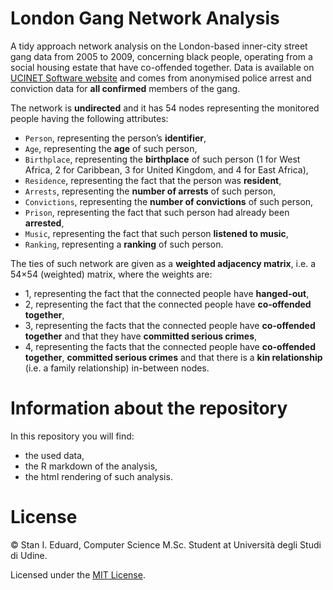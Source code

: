 # London Gang Network Analysis

A tidy approach network analysis on the London-based inner-city street gang data from 2005 to 2009, concerning black people, operating from a social housing estate that have co-offended together. Data is available on [UCINET Software website](https://sites.google.com/site/ucinetsoftware/datasets/covert-networks/londongang) and comes from anonymised police arrest and conviction data for **all confirmed** members of the gang.

The network is **undirected** and it has 54 nodes representing the monitored people having the following attributes:

- ```Person```, representing the person’s **identifier**,
- ```Age```, representing the **age** of such person,
- ```Birthplace```, representing the **birthplace** of such person (1 for West Africa, 2 for Caribbean, 3 for United Kingdom, and 4 for East Africa),
- ```Residence```, representing the fact that the person was **resident**,
- ```Arrests```, representing the **number of arrests** of such person,
- ```Convictions```, representing the **number of convictions** of such person,
- ```Prison```, representing the fact that such person had already been **arrested**,
- ```Music```, representing the fact that such person **listened to music**,
- ```Ranking```, representing a **ranking** of such person.

The ties of such network are given as a **weighted adjacency matrix**, i.e. a 54×54 (weighted) matrix, where the weights are:

- 1, representing the fact that the connected people have **hanged-out**,
- 2, representing the fact that the connected people have **co-offended together**,
- 3, representing the facts that the connected people have **co-offended together** and that they have **committed serious crimes**,
- 4, representing the facts that the connected people have **co-offended together**, **committed serious crimes** and that there is a **kin relationship** (i.e. a family relationship) in-between nodes.

# Information about the repository
In this repository you will find:

- the used data,
- the R markdown of the analysis,
- the html rendering of such analysis.

# License
© Stan I. Eduard, Computer Science M.Sc. Student at Università degli Studi di Udine.

Licensed under the [MIT License](LICENSE.md).
